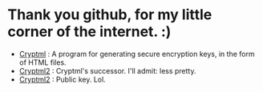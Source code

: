 # Thank you github, for my little corner of the internet. :)
- [Cryptml](cryptml.html) : A program for generating secure encryption keys, in the form of HTML files.
- [Cryptml2](cryptml2.html) : Cryptml's successor. I'll admit: less pretty.
- [Cryptml2](cryptml3.html) : Public key. Lol.

